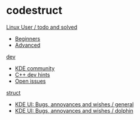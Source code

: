 # codestruct

[Linux User / todo and solved]()

  * [Beginners](linux-user/linux-beginners-notes.md)
  * [Advanced](linux-user/linux-advanced-notes.md)

[dev]()

  * [KDE community](dev/kde-community.md)
  * [C++ dev hints](dev/dev-hints.md)
  * [Open issues](dev/dev-open-issues.md)

[struct]()

  * [KDE UI: Bugs, annoyances and wishes / general](struct/struct-main.md)
  * [KDE UI: Bugs, annoyances and wishes / dolphin](struct/struct-dolphin.md)

